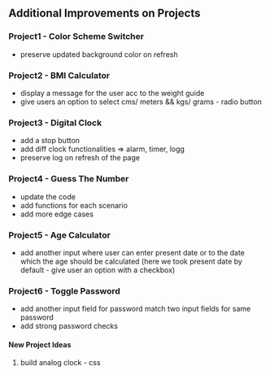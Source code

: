 ## Additional Improvements on Projects
### Project1 - Color Scheme Switcher 
* preserve updated background color on refresh


### Project2 - BMI Calculator
* display a message for the user acc to the weight guide
* give users an option to select cms/ meters && kgs/ grams - radio button


### Project3 - Digital Clock
* add a stop button 
* add diff clock functionalities => alarm, timer, logg
* preserve log on refresh of the page


### Project4 - Guess The Number
* update the code
* add functions for each scenario
* add more edge cases

### Project5 - Age Calculator
* add another input where user can enter present date or
  to the date which the age should be calculated 
(here we took present date by default - give user an option with a checkbox)


### Project6 - Toggle Password
* add another input field for password 
   match two input fields for same password
* add strong password checks


#### New Project Ideas
1. build analog clock - css
